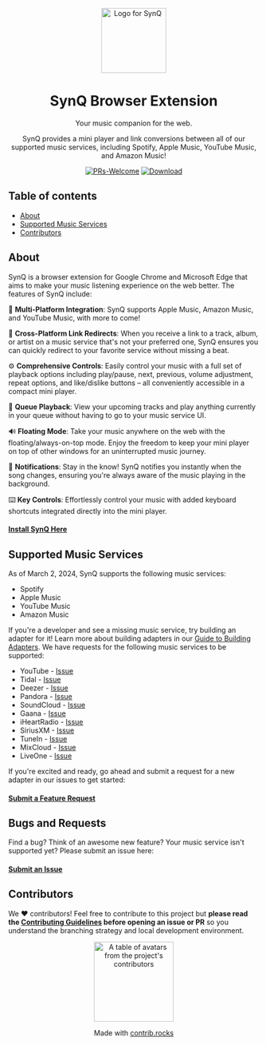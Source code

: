 
<p align="center">
  <picture>
  <source media="(prefers-color-scheme: dark)" srcset="https://github.com/SynQApp/Extension/blob/main/assets/icon.png?raw=true">
  <img src="https://github.com/SynQApp/Extension/blob/main/assets/icon.png?raw=true" width="130" alt="Logo for SynQ">
</picture>
</p>

<h1 align="center">
  SynQ Browser Extension
</h1>

<p align="center">
  Your music companion for the web.
</p>

<p align="center">
  SynQ provides a mini player and link conversions between all of our supported music services, including Spotify, Apple Music, YouTube Music, and Amazon Music!
</p>

<div align="center">

[![PRs-Welcome][contribute-image]][contribute-url]
[![Download][download-image]][download-url]

</div>

## Table of contents

- <a href="#about">About</a>
- <a href="#services">Supported Music Services</a>
- <a href="#contributors">Contributors</a>

<h2 id="about">About</h2>

SynQ is a browser extension for Google Chrome and Microsoft Edge that aims to make your music listening experience on the web better. The features of SynQ include:

🎵 **Multi-Platform Integration**: SynQ supports Apple Music, Amazon Music, and YouTube Music, with more to come!

🔗 **Cross-Platform Link Redirects**: When you receive a link to a track, album, or artist on a music service that's not your preferred one, SynQ ensures you can quickly redirect to your favorite service without missing a beat.

⚙️ **Comprehensive Controls**: Easily control your music with a full set of playback options including play/pause, next, previous, volume adjustment, repeat options, and like/dislike buttons – all conveniently accessible in a compact mini player.

🔄 **Queue Playback**: View your upcoming tracks and play anything currently in your queue without having to go to your music service UI.

🔊 **Floating Mode**: Take your music anywhere on the web with the floating/always-on-top mode. Enjoy the freedom to keep your mini player on top of other windows for an uninterrupted music journey.

🎉 **Notifications**: Stay in the know! SynQ notifies you instantly when the song changes, ensuring you're always aware of the music playing in the background.

⌨️ **Key Controls**: Effortlessly control your music with added keyboard shortcuts integrated directly into the mini player.

#### [Install SynQ Here](https://www.synqapp.io)

<h2 id="services">Supported Music Services</h2>

As of March 2, 2024, SynQ supports the following music services:
* Spotify
* Apple Music
* YouTube Music
* Amazon Music

If you're a developer and see a missing music service, try building an adapter for it! Learn more about building adapters in our [Guide to Building Adapters](https://github.com/SynQApp/Extension/blob/main/docs/BuildingAnAdapter.md). We have requests for the following music services to be supported:
* YouTube - [Issue](https://github.com/SynQApp/Extension/issues/42)
* Tidal - [Issue](https://github.com/SynQApp/Extension/issues/39)
* Deezer - [Issue](https://github.com/SynQApp/Extension/issues/40)
* Pandora - [Issue](https://github.com/SynQApp/Extension/issues/45)
* SoundCloud - [Issue](https://github.com/SynQApp/Extension/issues/41)
* Gaana - [Issue](https://github.com/SynQApp/Extension/issues/43)
* iHeartRadio - [Issue](https://github.com/SynQApp/Extension/issues/49)
* SiriusXM - [Issue](https://github.com/SynQApp/Extension/issues/46)
* TuneIn - [Issue](https://github.com/SynQApp/Extension/issues/44)
* MixCloud - [Issue](https://github.com/SynQApp/Extension/issues/47)
* LiveOne - [Issue](https://github.com/SynQApp/Extension/issues/48)

If you're excited and ready, go ahead and submit a request for a new adapter in our issues to get started:

#### [Submit a Feature Request](https://github.com/SynQApp/Extension/issues)

<h2 id="bugs">Bugs and Requests</h2>

Find a bug? Think of an awesome new feature? Your music service isn't supported yet? Please submit an issue here:

#### [Submit an Issue](https://github.com/SynQApp/Extension/issues)

<h2 id="contributors">Contributors</h2>

We ❤️ contributors! Feel free to contribute to this project but **please read the [Contributing Guidelines](docs/CONTRIBUTING.md) before opening an issue or PR** so you understand the branching strategy and local development environment.

<a href="https://github.com/SynQApp/Extension/graphs/contributors">
  <p align="center">
    <img width="160" src="https://contrib.rocks/image?repo=SynQApp/Extension" alt="A table of avatars from the project's contributors" />
  </p>
</a>

<p align="center">
  Made with <a rel="noopener noreferrer" target="_blank" href="https://contrib.rocks">contrib.rocks</a>
</p>

[download-image]: https://img.shields.io/badge/download-40k_users-orange
[download-url]: https://www.synqapp.io/
[contribute-url]: https://github.com/SynQApp/Extension/blob/main/CONTRIBUTING.md
[contribute-image]: https://img.shields.io/badge/PRs-welcome-blue.svg
